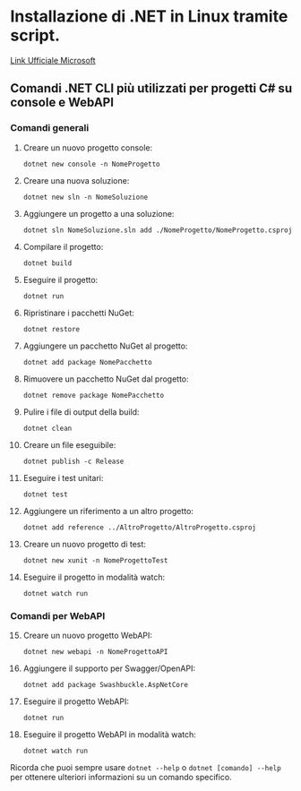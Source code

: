 # Installazione di .NET in Linux tramite script.

[Link Ufficiale Microsoft](https://learn.microsoft.com/it-it/dotnet/core/install/linux-scripted-manual#scripted-install)

## Comandi .NET CLI più utilizzati per progetti C# su console e WebAPI

### Comandi generali

1. Creare un nuovo progetto console:
   ```
   dotnet new console -n NomeProgetto
   ```

2. Creare una nuova soluzione:
   ```
   dotnet new sln -n NomeSoluzione
   ```

3. Aggiungere un progetto a una soluzione:
   ```
   dotnet sln NomeSoluzione.sln add ./NomeProgetto/NomeProgetto.csproj
   ```

4. Compilare il progetto:
   ```
   dotnet build
   ```

5. Eseguire il progetto:
   ```
   dotnet run
   ```

6. Ripristinare i pacchetti NuGet:
   ```
   dotnet restore
   ```

7. Aggiungere un pacchetto NuGet al progetto:
   ```
   dotnet add package NomePacchetto
   ```

8. Rimuovere un pacchetto NuGet dal progetto:
   ```
   dotnet remove package NomePacchetto
   ```

9. Pulire i file di output della build:
   ```
   dotnet clean
   ```

10. Creare un file eseguibile:
    ```
    dotnet publish -c Release
    ```

11. Eseguire i test unitari:
    ```
    dotnet test
    ```

12. Aggiungere un riferimento a un altro progetto:
    ```
    dotnet add reference ../AltroProgetto/AltroProgetto.csproj
    ```

13. Creare un nuovo progetto di test:
    ```
    dotnet new xunit -n NomeProgettoTest
    ```

14. Eseguire il progetto in modalità watch:
    ```
    dotnet watch run
    ```

### Comandi per WebAPI

15. Creare un nuovo progetto WebAPI:
    ```
    dotnet new webapi -n NomeProgettoAPI
    ```

16. Aggiungere il supporto per Swagger/OpenAPI:
    ```
    dotnet add package Swashbuckle.AspNetCore
    ```

17. Eseguire il progetto WebAPI:
    ```
    dotnet run
    ```

18. Eseguire il progetto WebAPI in modalità watch:
    ```
    dotnet watch run
    ```

Ricorda che puoi sempre usare `dotnet --help` o `dotnet [comando] --help` per ottenere ulteriori informazioni su un comando specifico.

